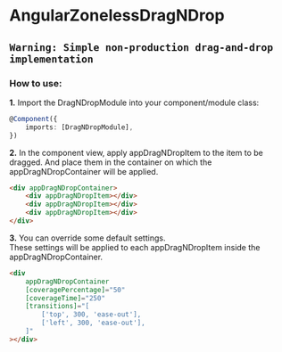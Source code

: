 # AngularZonelessDragNDrop

## `Warning: Simple non-production drag-and-drop implementation`

### How to use:

**1.** Import the DragNDropModule into your component/module class:

```ts
@Component({
    imports: [DragNDropModule],
})
```

**2.** In the component view, apply appDragNDropItem to the item to be dragged. And place them in the container on which the appDragNDropContainer will be applied.

```html
<div appDragNDropContainer>
    <div appDragNDropItem></div>
    <div appDragNDropItem></div>
    <div appDragNDropItem></div>
</div>
```

**3.** You can override some default settings.  
These settings will be applied to each appDragNDropItem inside the appDragNDropContainer.

```html
<div
    appDragNDropContainer
    [coveragePercentage]="50"
    [coverageTime]="250"
    [transitions]="[
        ['top', 300, 'ease-out'],
        ['left', 300, 'ease-out'],
    ]"
></div>
```
